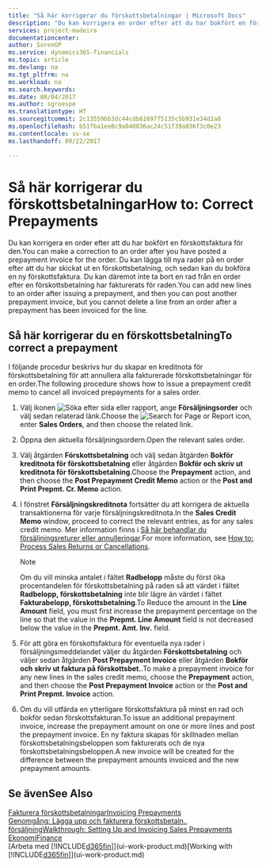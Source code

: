 ```yaml
---
title: "Så här korrigerar du förskottsbetalningar | Microsoft Docs"
description: "Du kan korrigera en order efter att du har bokfört en förskottsfaktura för den. Du kan lägga till nya rader på en order efter att du har skickat ut en förskottsbetalning, och sedan kan du bokföra en ny förskottsfaktura. Du kan däremot inte ta bort en rad från en order efter en förskottsbetalning har fakturerats för raden."
services: project-madeira
documentationcenter: 
author: SorenGP
ms.service: dynamics365-financials
ms.topic: article
ms.devlang: na
ms.tgt_pltfrm: na
ms.workload: na
ms.search.keywords: 
ms.date: 08/04/2017
ms.author: sgroespe
ms.translationtype: HT
ms.sourcegitcommit: 2c13559bb3dc44cdb61697f5135c5b931e34d2a8
ms.openlocfilehash: b51fba1ee8c9a040836ac24c51f39a036f3c0e23
ms.contentlocale: sv-se
ms.lasthandoff: 09/22/2017

---
```

# <a name="how-to-correct-prepayments"></a><span data-ttu-id="3222c-104">Så här korrigerar du förskottsbetalningar</span><span class="sxs-lookup"><span data-stu-id="3222c-104">How to: Correct Prepayments</span></span>
<span data-ttu-id="3222c-105">Du kan korrigera en order efter att du har bokfört en förskottsfaktura för den.</span><span class="sxs-lookup"><span data-stu-id="3222c-105">You can make a correction to an order after you have posted a prepayment invoice for the order.</span></span> <span data-ttu-id="3222c-106">Du kan lägga till nya rader på en order efter att du har skickat ut en förskottsbetalning, och sedan kan du bokföra en ny förskottsfaktura. Du kan däremot inte ta bort en rad från en order efter en förskottsbetalning har fakturerats för raden.</span><span class="sxs-lookup"><span data-stu-id="3222c-106">You can add new lines to an order after issuing a prepayment, and then you can post another prepayment invoice, but you cannot delete a line from an order after a prepayment has been invoiced for the line.</span></span>  

## <a name="to-correct-a-prepayment"></a><span data-ttu-id="3222c-107">Så här korrigerar du en förskottsbetalning</span><span class="sxs-lookup"><span data-stu-id="3222c-107">To correct a prepayment</span></span>
<span data-ttu-id="3222c-108">I följande procedur beskrivs hur du skapar en kreditnota för förskottsbetalning för att annullera alla fakturerade förskottsbetalningar för en order.</span><span class="sxs-lookup"><span data-stu-id="3222c-108">The following procedure shows how to issue a prepayment credit memo to cancel all invoiced prepayments for a sales order.</span></span>  
1. <span data-ttu-id="3222c-109">Välj ikonen ![Söka efter sida eller rapport](media/ui-search/search_small.png "ikonen Söka efter sida eller rapport"), ange **Försäljningsorder** och välj sedan relaterad länk.</span><span class="sxs-lookup"><span data-stu-id="3222c-109">Choose the ![Search for Page or Report](media/ui-search/search_small.png "Search for Page or Report icon") icon, enter **Sales Orders**, and then choose the related link.</span></span>  
2. <span data-ttu-id="3222c-110">Öppna den aktuella försäljningsordern.</span><span class="sxs-lookup"><span data-stu-id="3222c-110">Open the relevant sales order.</span></span>
3. <span data-ttu-id="3222c-111">Välj åtgärden **Förskottsbetalning** och välj sedan åtgärden **Bokför kreditnota för förskottsbetalning** eller åtgärden **Bokför och skriv ut kreditnota för förskottsbetalning**.</span><span class="sxs-lookup"><span data-stu-id="3222c-111">Choose the **Prepayment** action, and then choose the **Post Prepayment Credit Memo** action or the **Post and Print Prepmt. Cr. Memo** action.</span></span>  
4. <span data-ttu-id="3222c-112">I fönstret **Försäljningskreditnota** fortsätter du att korrigera de aktuella transaktionerna för varje försäljningskreditnota.</span><span class="sxs-lookup"><span data-stu-id="3222c-112">In the **Sales Credit Memo** window, proceed to correct the relevant entries, as for any sales credit memo.</span></span> <span data-ttu-id="3222c-113">Mer information finns i [Så här behandlar du försäljningsreturer eller annulleringar](sales-how-process-sales-returns-cancellations.md).</span><span class="sxs-lookup"><span data-stu-id="3222c-113">For more information, see [How to: Process Sales Returns or Cancellations](sales-how-process-sales-returns-cancellations.md).</span></span>     

    > [!NOTE]  
    > <span data-ttu-id="3222c-114">Om du vill minska antalet i fältet **Radbelopp** måste du först öka procentandelen för förskottsbetalning på raden så att värdet i fältet **Radbelopp, förskottsbetalning** inte blir lägre än värdet i fältet **Fakturabelopp, förskottsbetalning**.</span><span class="sxs-lookup"><span data-stu-id="3222c-114">To Reduce the amount in the **Line Amount** field, you must first increase the prepayment percentage on the line so that the value in the **Prepmt. Line Amount** field is not decreased below the value in the **Prepmt. Amt. Inv.** field.</span></span>

5. <span data-ttu-id="3222c-115">För att göra en förskottsfaktura för eventuella nya rader i försäljningsmeddelandet väljer du åtgärden **Förskottsbetalning** och väljer sedan åtgärden **Post Prepayment Invoice** eller åtgärden **Bokför och skriv ut faktura på förskottsbet.**.</span><span class="sxs-lookup"><span data-stu-id="3222c-115">To make a prepayment invoice for any new lines in the sales credit memo, choose the **Prepayment** action, and then choose the **Post Prepayment Invoice** action or the **Post and Print Prepmt. Invoice** action.</span></span>  
6. <span data-ttu-id="3222c-116">Om du vill utfärda en ytterligare förskottsfaktura på minst en rad och bokför sedan förskottsfakturan.</span><span class="sxs-lookup"><span data-stu-id="3222c-116">To issue an additional prepayment invoice, increase the prepayment amount on one or more lines and post the prepayment invoice.</span></span> <span data-ttu-id="3222c-117">En ny faktura skapas för skillnaden mellan förskottsbetalningsbeloppen som fakturerats och de nya förskottsbetalningsbeloppen.</span><span class="sxs-lookup"><span data-stu-id="3222c-117">A new invoice will be created for the difference between the prepayment amounts invoiced and the new prepayment amounts.</span></span>  

## <a name="see-also"></a><span data-ttu-id="3222c-118">Se även</span><span class="sxs-lookup"><span data-stu-id="3222c-118">See Also</span></span>  
[<span data-ttu-id="3222c-119">Fakturera förskottsbetalningar</span><span class="sxs-lookup"><span data-stu-id="3222c-119">Invoicing Prepayments</span></span>](finance-invoice-prepayments.md)  
[<span data-ttu-id="3222c-120">Genomgång: Lägga upp och fakturera förskottsbetaln., försäljning</span><span class="sxs-lookup"><span data-stu-id="3222c-120">Walkthrough: Setting Up and Invoicing Sales Prepayments</span></span>](walkthrough-setting-up-and-invoicing-sales-prepayments.md)  
[<span data-ttu-id="3222c-121">Ekonomi</span><span class="sxs-lookup"><span data-stu-id="3222c-121">Finance</span></span>](finance.md)  
<span data-ttu-id="3222c-122">[Arbeta med [!INCLUDE[d365fin](includes/d365fin_md.md)]](ui-work-product.md)</span><span class="sxs-lookup"><span data-stu-id="3222c-122">[Working with [!INCLUDE[d365fin](includes/d365fin_md.md)]](ui-work-product.md)</span></span>

